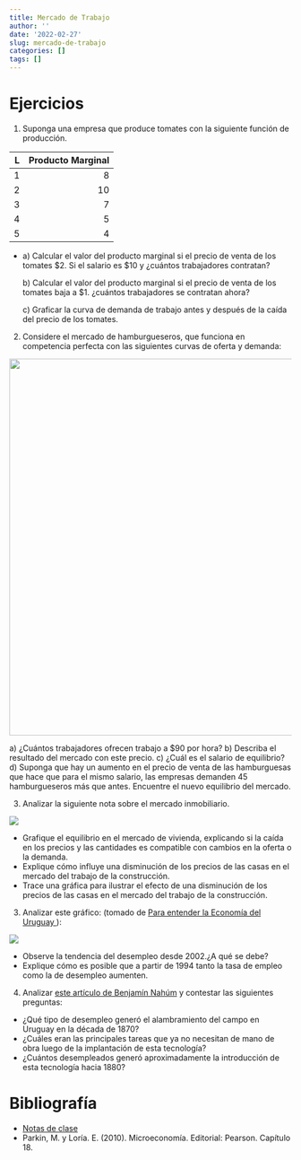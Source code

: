 ```yaml
---
title: Mercado de Trabajo
author: ''
date: '2022-02-27'
slug: mercado-de-trabajo
categories: []
tags: []
---
```

<script src="{{< blogdown/postref >}}index_files/kePrint/kePrint.js"></script>




# Ejercicios

<!-- 1. Descargar y graficar las tasas de actividad, desempleo y empleo desde 1975 hasta el último dato disponible. Explicar qué significa cada indicador.  -->

1. Suponga una empresa que produce tomates con la siguiente función de producción.

<table class="table" style="width: auto !important; margin-left: auto; margin-right: auto;">
 <thead>
  <tr>
   <th style="text-align:right;"> L </th>
   <th style="text-align:right;"> Producto Marginal </th>
  </tr>
 </thead>
<tbody>
  <tr>
   <td style="text-align:right;"> 1 </td>
   <td style="text-align:right;"> 8 </td>
  </tr>
  <tr>
   <td style="text-align:right;"> 2 </td>
   <td style="text-align:right;"> 10 </td>
  </tr>
  <tr>
   <td style="text-align:right;"> 3 </td>
   <td style="text-align:right;"> 7 </td>
  </tr>
  <tr>
   <td style="text-align:right;"> 4 </td>
   <td style="text-align:right;"> 5 </td>
  </tr>
  <tr>
   <td style="text-align:right;"> 5 </td>
   <td style="text-align:right;"> 4 </td>
  </tr>
</tbody>
</table>

-
    a) Calcular el valor del producto marginal si el precio de venta de los tomates \$2. Si el salario es \$10 y ¿cuántos trabajadores contratan?

    b) Calcular el valor del producto marginal si el precio de venta de los tomates baja a \$1. ¿cuántos trabajadores se contratan ahora?

    c) Graficar la curva de demanda de trabajo antes y después de la caída del precio de los tomates.

2. Considere el mercado de hamburgueseros, que funciona en competencia perfecta con las siguientes curvas de oferta y demanda:

<img src="{{< blogdown/postref >}}index_files/figure-html/unnamed-chunk-3-1.png" width="672" />

a) ¿Cuántos trabajadores ofrecen trabajo a $90 por hora?
b) Describa el resultado del mercado con este precio.
c) ¿Cuál es el salario de equilibrio?
d) Suponga que hay un aumento en el precio de venta de las hamburguesas que hace que para el mismo salario, las empresas demanden 45 hamburgueseros más que antes. Encuentre el nuevo equilibrio del mercado.

3. Analizar la siguiente nota sobre el mercado inmobiliario.

![](mercado_inmuebles.png)

- Grafique el equilibrio en el mercado de vivienda, explicando si la caída en los precios y las cantidades es compatible con cambios en la oferta o la demanda.
- Explique cómo influye una disminución de los precios de las casas en el mercado del trabajo de la construcción.
- Trace una gráfica para ilustrar el efecto de una disminución de los precios de las casas en el mercado del trabajo de la construcción.

3. Analizar este gráfico: (tomado de [Para entender la Economía del Uruguay ](https://www.entenderlaeconomiauy.org/capitulos)):

![](indicadores_cinve.png)

- Observe la tendencia del desempleo desde 2002.¿A qué se debe?
- Explique cómo es posible que a partir de 1994 tanto la tasa de empleo como la de desempleo aumenten.

<!-- 3. Analizar este video de Laura Raffo sobre situación del mercado laboral en 2015: -->

<!-- ```{r, eval=TRUE} -->
<!-- blogdown::shortcode("youtube", "NMejCq1WrZE") -->
<!-- ``` -->

<!--   - ¿Cómo es el desempeño del mercado laboral ese año? -->
<!--   - ¿Qué indicador utiliza para analizar este desempeño?¿Cómo se calcula? -->
<!--   - ¿Cuál es el valor de ese indicador en la actualidad? -->
<!--   - ¿Cuáles son los sectores más afectados por el desempleo? -->
<!--   - ¿Quiénes son las personas más afectadas por este problema? -->
<!--   - ¿A qué se debe esta evolución? -->

4. Analizar [este artículo de Benjamín Nahúm](Enciclopedia_uruguaya_24-14-15.pdf) y contestar las siguientes preguntas:

  - ¿Qué tipo de desempleo generó el alambramiento del campo en Uruguay en la década de 1870?
  - ¿Cuáles eran las principales tareas que ya no necesitan de mano de obra luego de la implantación de esta tecnología?
  - ¿Cuántos desempleados generó aproximadamente la introducción de esta tecnología hacia 1880?


# Bibliografía

- [Notas de clase](https://empleo--diapos-econ.netlify.app)
- Parkin, M. y Loría. E. (2010). Microeconomía. Editorial: Pearson. Capítulo 18.
